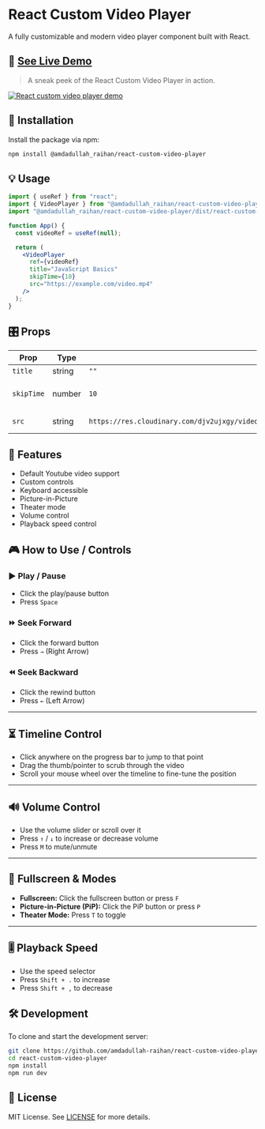 # React Custom Video Player

A fully customizable and modern video player component built with React.

## 🔴 [See Live Demo](https://react-custom-video-player.vercel.app/)

> A sneak peek of the React Custom Video Player in action.

[![React custom video player demo](https://github.com/user-attachments/assets/2dfad1c2-48b9-4a0e-b3db-005ba7f02d8f)](https://react-custom-video-player.vercel.app/)

## 🚀 Installation

Install the package via npm:

```bash
npm install @amdadullah_raihan/react-custom-video-player
```

## 💡 Usage

```jsx
import { useRef } from "react";
import { VideoPlayer } from "@amdadullah_raihan/react-custom-video-player";
import "@amdadullah_raihan/react-custom-video-player/dist/react-custom-video-player.css";

function App() {
  const videoRef = useRef(null);

  return (
    <VideoPlayer
      ref={videoRef}
      title="JavaScript Basics"
      skipTime={10}
      src="https://example.com/video.mp4"
    />
  );
}
```

## 🎛 Props

| Prop       | Type   | Default                                                                                                                                                            | Description                       |
| ---------- | ------ | ------------------------------------------------------------------------------------------------------------------------------------------------------------------ | --------------------------------- |
| `title`    | string | `""`                                                                                                                                                               | The video title                   |
| `skipTime` | number | `10`                                                                                                                                                               | Seconds to skip on forward/rewind |
| `src`      | string | `https://res.cloudinary.com/djv2ujxgy/video/upload/v1740465372/courses/67bd6083318babfd4e0805b1/modules/67bd6362318babfd4e0806c7/lessons/u86n2issdtecvvhyahpy.mp4` | The video source URL              |

## 🎉 Features

- Default Youtube video support
- Custom controls
- Keyboard accessible
- Picture-in-Picture
- Theater mode
- Volume control
- Playback speed control

## 🎮 How to Use / Controls

### ▶️ Play / Pause

- Click the play/pause button
- Press `Space`

### ⏩ Seek Forward

- Click the forward button
- Press `→` (Right Arrow)

### ⏪ Seek Backward

- Click the rewind button
- Press `←` (Left Arrow)

---

## ⏳ Timeline Control

- Click anywhere on the progress bar to jump to that point
- Drag the thumb/pointer to scrub through the video
- Scroll your mouse wheel over the timeline to fine-tune the position

---

## 🔊 Volume Control

- Use the volume slider or scroll over it
- Press `↑` / `↓` to increase or decrease volume
- Press `M` to mute/unmute

---

## 🔲 Fullscreen & Modes

- **Fullscreen:** Click the fullscreen button or press `F`
- **Picture-in-Picture (PiP):** Click the PiP button or press `P`
- **Theater Mode:** Press `T` to toggle

---

## 🎚 Playback Speed

- Use the speed selector
- Press `Shift + .` to increase
- Press `Shift + ,` to decrease

## 🛠 Development

To clone and start the development server:

```bash
git clone https://github.com/amdadullah-raihan/react-custom-video-player.git
cd react-custom-video-player
npm install
npm run dev
```

## 📄 License

MIT License. See [LICENSE](./LICENSE) for more details.
